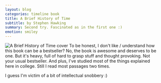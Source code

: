 ```yaml
---
layout: blog
categories: timeline book
title: A Brief History of Time
subtitle: by Stephen Hawking
summary: Second try. Fascinated as in the first one :)
emotion: smiley
---
```


<img src="http://d202m5krfqbpi5.cloudfront.net/books/1333578746l/3869.jpg" alt="A Brief History of Time cover" class="pull-right">
To be honest, I don't like / understand how this book can be a bestseller? No, the book is awesome and deserves to be one. But it's heavy, full of hard to grasp stuff and thought provoking. Not your usual bestseller. And plus, I've studied most of the things explained here in college. Still I read most passages two times.

I guess I'm victim of a bit of intellectual snobbery :)